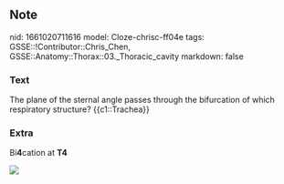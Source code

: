 ## Note
nid: 1661020711616
model: Cloze-chrisc-ff04e
tags: GSSE::!Contributor::Chris_Chen, GSSE::Anatomy::Thorax::03._Thoracic_cavity
markdown: false

### Text
<div class='toggle'>
  The plane of the sternal angle passes through the bifurcation of
  which respiratory structure? {{c1::Trachea}}
</div>

### Extra
<p id="de95f1d2-d88a-47b4-92c0-c7050afc234e" class="">
Bi<strong>4</strong>cation at <strong>T4</strong>
<p id="de95f1d2-d88a-47b4-92c0-c7050afc234e" class=""><img src= 
"1364t.jpg">
